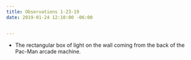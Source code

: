 ```yaml
---
title: Observations 1-23-19
date: 2019-01-24 12:10:00 -06:00


---
```


- The rectangular box of light on the wall coming from the back of the Pac-Man arcade machine.